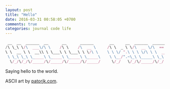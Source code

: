 ```yaml
---
layout: post
title: "Hello"
date: 2016-03-31 00:58:05 +0700
comments: true
categories: journal code life
---
```


``` javascript
 __  __  ______  __      __      ______       __     __  ______  ______  __      _____
/\ \_\ \/\  ___\/\ \    /\ \    /\  __ \     /\ \  _ \ \/\  __ \/\  == \/\ \    /\  __-.
\ \  __ \ \  __\\ \ \___\ \ \___\ \ \/\ \    \ \ \/ ".\ \ \ \/\ \ \  __<\ \ \___\ \ \/\ \
 \ \_\ \_\ \_____\ \_____\ \_____\ \_____\    \ \__/".~\_\ \_____\ \_\ \_\ \_____\ \____-
  \/_/\/_/\/_____/\/_____/\/_____/\/_____/     \/_/   \/_/\/_____/\/_/ /_/\/_____/\/____/
```

<!-- more -->

Saying hello to the world.

ASCII art by [patorjk.com](http://patorjk.com/software/taag/).
